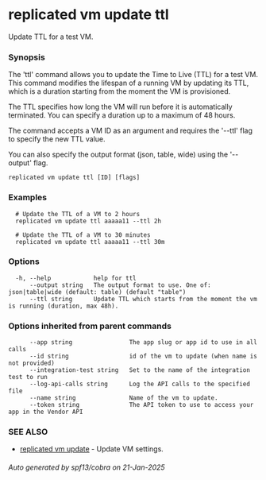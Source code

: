 # replicated vm update ttl

Update TTL for a test VM.

### Synopsis

The 'ttl' command allows you to update the Time to Live (TTL) for a test VM. This command modifies the lifespan of a running VM by updating its TTL, which is a duration starting from the moment the VM is provisioned.

The TTL specifies how long the VM will run before it is automatically terminated. You can specify a duration up to a maximum of 48 hours.

The command accepts a VM ID as an argument and requires the '--ttl' flag to specify the new TTL value.

You can also specify the output format (json, table, wide) using the '--output' flag.

```
replicated vm update ttl [ID] [flags]
```

### Examples

```
  # Update the TTL of a VM to 2 hours
  replicated vm update ttl aaaaa11 --ttl 2h

  # Update the TTL of a VM to 30 minutes
  replicated vm update ttl aaaaa11 --ttl 30m
```

### Options

```
  -h, --help            help for ttl
      --output string   The output format to use. One of: json|table|wide (default: table) (default "table")
      --ttl string      Update TTL which starts from the moment the vm is running (duration, max 48h).
```

### Options inherited from parent commands

```
      --app string                The app slug or app id to use in all calls
      --id string                 id of the vm to update (when name is not provided)
      --integration-test string   Set to the name of the integration test to run
      --log-api-calls string      Log the API calls to the specified file
      --name string               Name of the vm to update.
      --token string              The API token to use to access your app in the Vendor API
```

### SEE ALSO

* [replicated vm update](replicated_vm_update.md)	 - Update VM settings.

###### Auto generated by spf13/cobra on 21-Jan-2025
